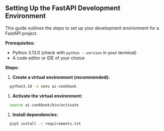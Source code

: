 ## Setting Up the FastAPI Development Environment

This guide outlines the steps to set up your development environment for a FastAPI project.

**Prerequisites:**

* Python 3.13.0 (check with `python --version` in your terminal)
* A code editor or IDE of your choice

**Steps:**

1. **Create a virtual environment (recommended):**

  ```bash
    python3.10 -m venv ai-cookbook
  ```

1. **Activate the virtual environment:**

  ```bash
    source ai-cookbook/bin/activate
  ```

1. **Install dependencies:**

  ```bash
    pip3 install -r requirements.txt
  ```
